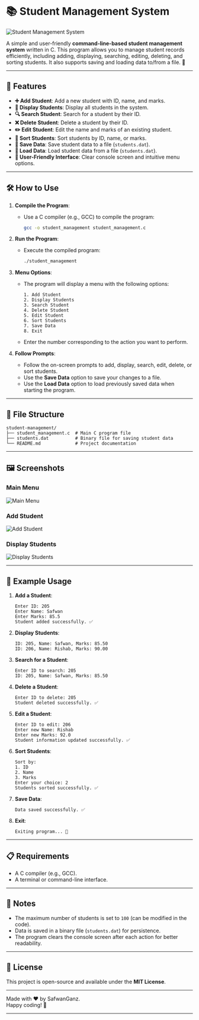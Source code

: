 
# 📚 Student Management System

![Student Management System](https://i.ibb.co/My7TnYLx/download.png)  

A simple and user-friendly **command-line-based student management system** written in C. This program allows you to manage student records efficiently, including adding, displaying, searching, editing, deleting, and sorting students. It also supports saving and loading data to/from a file. 🚀

---

## 🌟 Features

- **➕ Add Student**: Add a new student with ID, name, and marks.
- **📄 Display Students**: Display all students in the system.
- **🔍 Search Student**: Search for a student by their ID.
- **❌ Delete Student**: Delete a student by their ID.
- **✏️ Edit Student**: Edit the name and marks of an existing student.
- **🔢 Sort Students**: Sort students by ID, name, or marks.
- **💾 Save Data**: Save student data to a file (`students.dat`).
- **📂 Load Data**: Load student data from a file (`students.dat`).
- **🎨 User-Friendly Interface**: Clear console screen and intuitive menu options.

---

## 🛠️ How to Use

1. **Compile the Program**:
   - Use a C compiler (e.g., GCC) to compile the program:
     ```bash
     gcc -o student_management student_management.c
     ```

2. **Run the Program**:
   - Execute the compiled program:
     ```bash
     ./student_management
     ```

3. **Menu Options**:
   - The program will display a menu with the following options:
     ```
     1. Add Student
     2. Display Students
     3. Search Student
     4. Delete Student
     5. Edit Student
     6. Sort Students
     7. Save Data
     8. Exit
     ```
   - Enter the number corresponding to the action you want to perform.

4. **Follow Prompts**:
   - Follow the on-screen prompts to add, display, search, edit, delete, or sort students.
   - Use the **Save Data** option to save your changes to a file.
   - Use the **Load Data** option to load previously saved data when starting the program.

---

## 📂 File Structure

```
student-management/
├── student_management.c  # Main C program file
├── students.dat          # Binary file for saving student data
└── README.md             # Project documentation
```

---

## 🖼️ Screenshots

### Main Menu
![Main Menu](https://i.ibb.co/7tNXcmwM/Screenshot-2025-02-16-023507.png)  


### Add Student
![Add Student](https://i.ibb.co/1YGY6vCr/Screenshot-2025-02-16-024100.png)  


### Display Students
![Display Students](https://i.ibb.co/KHS9wmQ/Screenshot-2025-02-16-024141.png)  


---

## 🚀 Example Usage

1. **Add a Student**:
   ```
   Enter ID: 205
   Enter Name: Safwan
   Enter Marks: 85.5
   Student added successfully. ✅
   ```

2. **Display Students**:
   ```
   ID: 205, Name: Safwan, Marks: 85.50
   ID: 206, Name: Rishab, Marks: 90.00
   ```

3. **Search for a Student**:
   ```
   Enter ID to search: 205
   ID: 205, Name: Safwan, Marks: 85.50
   ```

4. **Delete a Student**:
   ```
   Enter ID to delete: 205
   Student deleted successfully. ✅
   ```

5. **Edit a Student**:
   ```
   Enter ID to edit: 206
   Enter new Name: Rishab
   Enter new Marks: 92.0
   Student information updated successfully. ✅
   ```

6. **Sort Students**:
   ```
   Sort by:
   1. ID
   2. Name
   3. Marks
   Enter your choice: 2
   Students sorted successfully. ✅
   ```

7. **Save Data**:
   ```
   Data saved successfully. ✅
   ```

8. **Exit**:
   ```
   Exiting program... 👋
   ```

---

## 📋 Requirements

- A C compiler (e.g., GCC).
- A terminal or command-line interface.

---

## 📝 Notes

- The maximum number of students is set to `100` (can be modified in the code).
- Data is saved in a binary file (`students.dat`) for persistence.
- The program clears the console screen after each action for better readability.

---

## 📜 License

This project is open-source and available under the **MIT License**.

---

Made with ❤️ by SafwanGanz.  
Happy coding! 🚀


---

